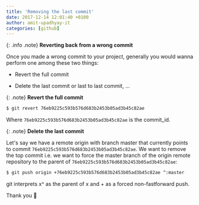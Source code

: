 ```yaml
---
title: 'Removing the last commit'
date: 2017-12-14 12:01:40 +0100
author: amit-upadhyay-it
categories: [github]
---
```


{: .info .note}
**Reverting back from a wrong commit**

Once you made a wrong commit to your project, generally you would wanna perform one among these two things:

- Revert the full commit

- Delete the last commit or last to last commit, ...


{: .note}
**Revert the full commit**

```sh
$ git revert 76eb9225c593b576d683b2453b05ad3b45c82ae
```
Where `76eb9225c593b576d683b2453b05ad3b45c82ae` is the commit_id.

{: .note}
**Delete the last commit**

Let's say we have a remote origin with branch master that currently points to commit `76eb9225c593b576d683b2453b05ad3b45c82ae`. We want to remove the top commit i.e. we want to force the master branch of the origin remote repository to the parent of `76eb9225c593b576d683b2453b05ad3b45c82ae`:

```sh
$ git push origin +76eb9225c593b576d683b2453b05ad3b45c82ae ^:master
```

git interprets x^ as the parent of x and + as a forced non-fastforward push.

Thank you 👏
